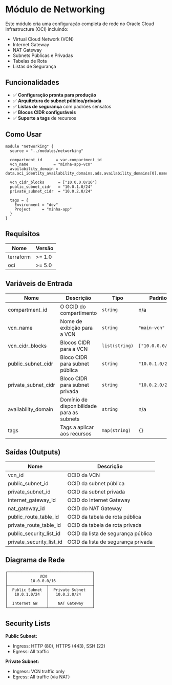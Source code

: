 # Módulo de Networking

Este módulo cria uma configuração completa de rede no Oracle Cloud Infrastructure (OCI) incluindo:

- Virtual Cloud Network (VCN)
- Internet Gateway
- NAT Gateway
- Subnets Públicas e Privadas
- Tabelas de Rota
- Listas de Segurança

## Funcionalidades

- ✅ **Configuração pronta para produção**
- ✅ **Arquitetura de subnet pública/privada**
- ✅ **Listas de segurança** com padrões sensatos
- ✅ **Blocos CIDR configuráveis**
- ✅ **Suporte a tags** de recursos

## Como Usar

```hcl
module "networking" {
  source = "../modules/networking"
  
  compartment_id      = var.compartment_id
  vcn_name           = "minha-app-vcn"
  availability_domain = data.oci_identity_availability_domains.ads.availability_domains[0].name
  
  vcn_cidr_blocks      = ["10.0.0.0/16"]
  public_subnet_cidr   = "10.0.1.0/24"
  private_subnet_cidr  = "10.0.2.0/24"
  
  tags = {
    Environment = "dev"
    Project     = "minha-app"
  }
}
```

## Requisitos

| Nome | Versão |
|------|--------|
| terraform | >= 1.0 |
| oci | >= 5.0 |

## Variáveis de Entrada

| Nome | Descrição | Tipo | Padrão | Obrigatório |
|------|-----------|------|--------|:-----------:|
| compartment_id | O OCID do compartimento | `string` | n/a | sim |
| vcn_name | Nome de exibição para a VCN | `string` | `"main-vcn"` | não |
| vcn_cidr_blocks | Blocos CIDR para a VCN | `list(string)` | `["10.0.0.0/16"]` | não |
| public_subnet_cidr | Bloco CIDR para subnet pública | `string` | `"10.0.1.0/24"` | não |
| private_subnet_cidr | Bloco CIDR para subnet privada | `string` | `"10.0.2.0/24"` | não |
| availability_domain | Domínio de disponibilidade para as subnets | `string` | n/a | sim |
| tags | Tags a aplicar aos recursos | `map(string)` | `{}` | não |

## Saídas (Outputs)

| Nome | Descrição |
|------|-----------|
| vcn_id | OCID da VCN |
| public_subnet_id | OCID da subnet pública |
| private_subnet_id | OCID da subnet privada |
| internet_gateway_id | OCID do Internet Gateway |
| nat_gateway_id | OCID do NAT Gateway |
| public_route_table_id | OCID da tabela de rota pública |
| private_route_table_id | OCID da tabela de rota privada |
| public_security_list_id | OCID da lista de segurança pública |
| private_security_list_id | OCID da lista de segurança privada |

## Diagrama de Rede

```
┌─────────────────────────────────────┐
│              VCN                    │
│          10.0.0.0/16                │
├─────────────────┬───────────────────┤
│  Public Subnet  │  Private Subnet   │
│   10.0.1.0/24   │   10.0.2.0/24     │
│                 │                   │
│  Internet GW    │    NAT Gateway    │
└─────────────────┴───────────────────┘
```

## Security Lists

**Public Subnet:**
- Ingress: HTTP (80), HTTPS (443), SSH (22)
- Egress: All traffic

**Private Subnet:**
- Ingress: VCN traffic only
- Egress: All traffic (via NAT)